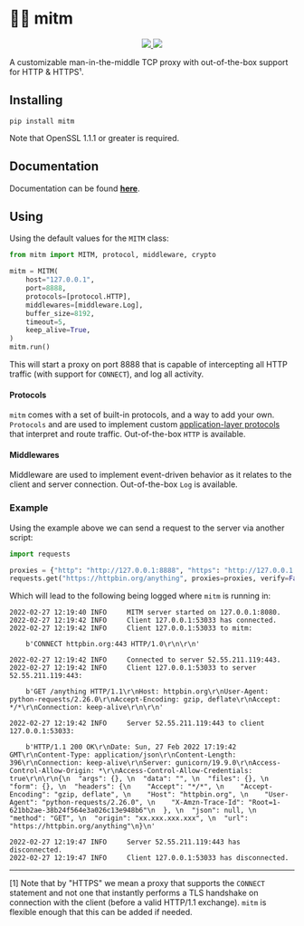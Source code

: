# 👨‍💻 mitm

<p align="center">

<a href="https://synchronizing.github.io/mitm/">
    <img src="https://github.com/synchronizing/mitm/actions/workflows/docs-publish.yaml/badge.svg">
  </a>

  <a href="https://opensource.org/licenses/MIT">
    <img src="https://img.shields.io/badge/License-MIT-yellow.svg">
  </a>
</p>

A customizable man-in-the-middle TCP proxy with out-of-the-box support for HTTP & HTTPS¹.

## Installing

```
pip install mitm
```

Note that OpenSSL 1.1.1 or greater is required.

## Documentation

Documentation can be found [**here**](https://synchronizing.github.io/mitm/). 

## Using

Using the default values for the `MITM` class:

```python
from mitm import MITM, protocol, middleware, crypto

mitm = MITM(
    host="127.0.0.1",
    port=8888,
    protocols=[protocol.HTTP],
    middlewares=[middleware.Log],
    buffer_size=8192,
    timeout=5,
    keep_alive=True,
)
mitm.run()
```

This will start a proxy on port 8888 that is capable of intercepting all HTTP traffic (with support for `CONNECT`), and log all activity.
#### Protocols

`mitm` comes with a set of built-in protocols, and a way to add your own. `Protocols` and are used to implement custom
[application-layer protocols](https://en.wikipedia.org/wiki/Application_layer) that interpret and route traffic. Out-of-the-box `HTTP` is available.

#### Middlewares

Middleware are used to implement event-driven behavior as it relates to the client and server connection. Out-of-the-box `Log` is available.

### Example

Using the example above we can send a request to the server via another script:

```python
import requests

proxies = {"http": "http://127.0.0.1:8888", "https": "http://127.0.0.1:8888"}
requests.get("https://httpbin.org/anything", proxies=proxies, verify=False)
```

Which will lead to the following being logged where `mitm` is running in:

```
2022-02-27 12:19:40 INFO     MITM server started on 127.0.0.1:8080.
2022-02-27 12:19:42 INFO     Client 127.0.0.1:53033 has connected.
2022-02-27 12:19:42 INFO     Client 127.0.0.1:53033 to mitm:

	b'CONNECT httpbin.org:443 HTTP/1.0\r\n\r\n'

2022-02-27 12:19:42 INFO     Connected to server 52.55.211.119:443.
2022-02-27 12:19:42 INFO     Client 127.0.0.1:53033 to server 52.55.211.119:443:

	b'GET /anything HTTP/1.1\r\nHost: httpbin.org\r\nUser-Agent: python-requests/2.26.0\r\nAccept-Encoding: gzip, deflate\r\nAccept: */*\r\nConnection: keep-alive\r\n\r\n'

2022-02-27 12:19:42 INFO     Server 52.55.211.119:443 to client 127.0.0.1:53033:

	b'HTTP/1.1 200 OK\r\nDate: Sun, 27 Feb 2022 17:19:42 GMT\r\nContent-Type: application/json\r\nContent-Length: 396\r\nConnection: keep-alive\r\nServer: gunicorn/19.9.0\r\nAccess-Control-Allow-Origin: *\r\nAccess-Control-Allow-Credentials: true\r\n\r\n{\n  "args": {}, \n  "data": "", \n  "files": {}, \n  "form": {}, \n  "headers": {\n    "Accept": "*/*", \n    "Accept-Encoding": "gzip, deflate", \n    "Host": "httpbin.org", \n    "User-Agent": "python-requests/2.26.0", \n    "X-Amzn-Trace-Id": "Root=1-621bb2ae-38b24f564e3a026c13e948b6"\n  }, \n  "json": null, \n  "method": "GET", \n  "origin": "xx.xxx.xxx.xxx", \n  "url": "https://httpbin.org/anything"\n}\n'

2022-02-27 12:19:47 INFO     Server 52.55.211.119:443 has disconnected.
2022-02-27 12:19:47 INFO     Client 127.0.0.1:53033 has disconnected.
```

---

[1] Note that by "HTTPS" we mean a proxy that supports the `CONNECT` statement and not one that instantly performs a TLS handshake on connection with the client (before a valid HTTP/1.1 exchange). `mitm` is flexible enough that this can be added if needed.
